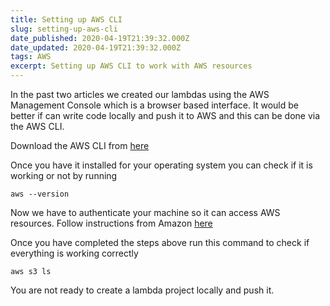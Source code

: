 ```yaml
---
title: Setting up AWS CLI
slug: setting-up-aws-cli
date_published: 2020-04-19T21:39:32.000Z
date_updated: 2020-04-19T21:39:32.000Z
tags: AWS
excerpt: Setting up AWS CLI to work with AWS resources
---
```


In the past two articles we created our lambdas using the AWS Management Console which is a browser based interface. It would be better if can write code locally and push it to AWS and this can be done via the AWS CLI. 

Download the AWS CLI from [here](https://aws.amazon.com/cli/)

Once you have it installed for your operating system you can check if it is working or not by running 

    aws --version

Now we have to authenticate your machine so it can access AWS resources. Follow instructions from Amazon [here](https://docs.aws.amazon.com/cli/latest/userguide/cli-chap-configure.html#cli-quick-configuration)

Once you have completed the steps above run this command to check if everything is working correctly

    aws s3 ls

You are not ready to create a lambda project locally and push it.
